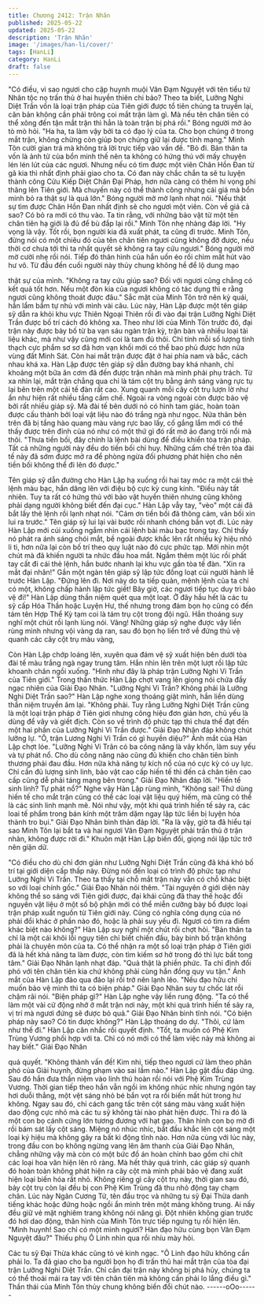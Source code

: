 ```yaml
---
title: Chương 2412: Trận Nhãn
published: 2025-05-22
updated: 2025-05-22
description: 'Trận Nhãn'
image: '/images/han-li/cover/'
tags: [HanLi]
category: HanLi
draft: false
---
```


"Có điều, vì sao ngươi cho cặp huynh muội Vân Đạm Nguyệt với
tên tiểu tử Nhân tộc nọ trấn thủ ở hai huyền thiên chi bảo? Theo
ta biết, Lưỡng Nghi Diệt Trần vốn là loại trận pháp của Tiên giới
được tổ tiên chúng ta truyền lại, căn bản không cần phải trông coi
mắt trận làm gì. Mà nếu tên chân tiên có thể xông đến tận mắt
trận thì hẳn là toàn trận bị phá rồi." Bóng người mờ ảo tò mò hỏi.
"Ha ha, ta làm vậy bởi ta có đạo lý của ta. Cho bọn chúng ở trong
mắt trận, không chừng còn giúp bọn chúng giữ lại được tính
mạng." Minh Tôn cười gian trá mà không trả lời trực tiếp vào vấn
đề.
"Bỏ đi. Bản thân ta vốn là ảnh tử của bổn minh thế nên ta không
có hứng thú với mấy chuyện lén lén lút của các ngươi. Nhưng
nếu có tìm được một viên Chân Hồn Đan từ gã kia thì nhất định
phải giao cho ta. Có đan này chắc chắn ta sẽ tu luyện thành công
Cửu Kiếp Diệt Chân Đại Pháp, hơn nữa càng có thêm hi vọng phi
thăng lên Tiên giới. Mà chuyến này có thể thành công nhưng cái
giá mà bổn minh bỏ ra thật sự là quá lớn." Bóng người mờ mờ
lạnh nhạt nói.
"Nếu thật sự tìm được Chân Hồn Đan nhất định sẽ cho ngươi một
viên. Còn về giá cả sao? Có bỏ ra mới có thu vào. Ta tin rằng, với
những bảo vật từ một tên chân tiên hạ giới là đủ để bù đắp lại
rồi." Minh Tôn nhẹ nhàng đáp lời.
"Hy vọng là vậy. Tốt rồi, bọn người kia đã xuất phát, ta cũng đi
trước. Minh Tôn, đừng nói có một chiêu đó của tên chân tiên
ngươi cũng không đỡ được, nếu thời cơ chưa tới thì ta nhất quyết
sẽ không ra tay cứu ngươi." Bóng người mờ mờ cười nhẹ rồi nói.
Tiếp đó thân hình của hắn uốn éo rồi chìm mất hút vào hư vô.
Từ đầu đến cuối người này thủy chung không hề để lộ dung mạo

thật sự của mình.
"Không ra tay cứu giúp sao? Đối với ngươi cũng chẳng có kết quả
tốt hơn. Nếu một đòn kia của ngươi không có tác dụng thì e rằng
ngươi cũng không thoát được đâu." Sắc mặt của Minh Tôn trở
nên kỳ quái, hắn lẩm bẩm tự nhủ với mình vài câu.
Lúc này, Hàn Lập được một tên giáp sỹ dẫn ra khỏi khu vực Thiên
Ngoại Thiên rồi đi vào đại trận Lưỡng Nghi Diệt Trần được bố trí
cách đó không xa.
Theo như lời của Minh Tôn trước đó, đại trận này được bày bố từ
ba vạn sáu ngàn trận kỳ, trận bàn và nhiều loại tài liệu khác, mà
như vậy cũng mới coi là tam đủ thôi. Chỉ tính mỗi số lượng tinh
thạch cực phẩm sơ sơ đã hơn vạn khối mới có thể bao phủ được
hơn nửa vùng đất Minh Sát.
Còn hai mắt trận được đặt ở hai phía nam và bắc, cách nhau khá
xa.
Hàn Lập được tên giáp sỹ dẫn đường bay khá nhanh, chỉ khoảng
một bữa ăn cơm đã đến được trận nhãn mà mình phải phụ trách.
Từ xa nhìn lại, mắt trận chẳng qua chỉ là tám cột trụ bằng ánh
sáng vàng rực tụ lại bên trên một cái tế đàn rất cao.
Xung quanh mỗi cây cột trụ lượn lờ như ẩn như hiện rất nhiều
tầng cấm chế. Ngoài ra vòng ngoài còn được bảo vệ bởi rất nhiều
giáp sỹ.
Mà đài tế bên dưới nó có hình tam giác, hoàn toàn được cấu
thành bởi loại vật liệu nào đó trắng ngà như ngọc. Nửa thân bên
trên đã bị tầng hào quang màu vàng rực bao lấy, cố gắng lắm mới
có thể thấy được trên đỉnh của nó như có một thứ gì đó rất mờ ảo
đang trôi nổi mà thôi.
"Thưa tiền bối, đây chính là lệnh bài dùng để điều khiển tòa trận
pháp. Tất cả những người này đều do tiền bối chỉ huy. Những
cấm chế trên tòa đài tế này đã sớm được mở ra để phòng ngừa
đối phương phát hiện cho nên tiền bối không thể đi lên đó được."

Tên giáp sỹ dẫn đường cho Hàn Lập hạ xuống rồi hai tay móc ra
một cái thẻ lệnh màu bạc, hắn dâng lên với điệu bộ cực kỳ cung
kính.
"Điều này tất nhiên. Tuy ta rất có hứng thú với bảo vật huyền
thiên nhưng cũng không phải dạng người không biết đến đại cục."
Hàn Lập vẫy tay, "vèo" một cái đã bắt lấy thẻ lệnh rồi lạnh nhạt
nói.
"Cảm ơn tiền bối đã thông cảm, vãn bối xin lui ra trước." Tên giáp
sỹ lui lại vài bước rồi nhanh chóng bắn vọt đi.
Lúc này Hàn Lập mới cúi xuống ngắm nhìn cái lệnh bài màu bạc
trong tay. Chỉ thấy nó phát ra ánh sáng chói mắt, bề ngoài được
khắc lên rất nhiều ký hiệu nhỏ li ti, hơn nữa lại còn bố trí theo quy
luật nào đó cực phức tạp. Mới nhìn một chút mà đã khiến người
ta nhức đầu hoa mắt.
Ngắm thêm một lúc rồi phất tay cất đi cái thẻ lệnh, hắn bước
nhanh lại khu vực gần tòa tế đàn.
"Xin ra mắt đại nhân!"
Gần một ngàn tên giáp sỹ lập tức đồng loạt cúi người hành lễ
trước Hàn Lập.
"Đứng lên đi. Nơi này do ta tiếp quản, mệnh lệnh của ta chỉ có
một, không chấp hành lập tức giết! Bây giờ, các ngươi tiếp tục
duy trì bảo vệ đi!" Hàn Lập dùng thần niệm quét qua một loạt. Ở
đây hầu hết là các tu sỹ cấp Hóa Thần hoặc Luyện Hư, thế nhưng
trong đám bọn họ cũng có đến tám tên Hợp Thể Kỳ tạm coi là tám
trụ cột trong đội ngũ. Hắn thoáng suy nghĩ một chút rồi lạnh lùng
nói.
Vâng!
Những giáp sỹ nghe được vậy liền rùng mình nhưng vội vàng dạ
ran, sau đó bọn họ liền trở về đứng thủ vệ quanh các cây cột trụ
màu vàng,

Còn Hàn Lập chớp loáng lên, xuyên qua đám vệ sỹ xuất hiện bên
dưới tòa đài tế màu trắng ngà ngay trung tâm. Hắn nhìn lên trên
một lượt rồi lập tức khoanh chân ngồi xuống.
"Hình như đây là pháp trận Lưỡng Nghi Vi Trần của Tiên giới."
Trong thần thức Hàn Lập chợt vang lên giọng nói chứa đầy ngạc
nhiên của Giải Đạo Nhân.
"Lưỡng Nghi Vi Trần? Không phải là Lưỡng Nghi Diệt Trần sao?"
Hàn Lập nghe xong thoáng giật mình, hắn liền dùng thần niệm
truyền âm lại.
"Không phải. Tuy rằng Lưỡng Nghi Diệt Trần cũng là một loại trận
pháp ở Tiên giơi nhưng công hiệu đơn giản hơn, chủ yếu là dùng
để vây và giết địch. Còn so về trình độ phức tạp thì chưa thể đạt
đến một hai phần của Lưỡng Nghi Vi Trần được." Giải Đạo Nhận
đáp không chút lưỡng lự.
"Ô, trận Lương Nghi Vi Trần có gì huyền diệu?" Ánh mắt của Hàn
Lập chợt lóe.
"Lưỡng Nghi Vi Trân có ba công năng là vây khốn, làm suy yếu và
tự phát nổ. Cho dù công năng nào cũng đủ khiến cho chân tiên
bình thương phải đau đầu. Hơn nữa khả năng tự kích nổ của nó
cực kỳ có uy lực. Chỉ cần đủ lượng sinh linh, bảo vật cao cấp hiến
tế thì đến cả chân tiên cao cấp cũng dễ phải táng mạng bên
trong." Giải Đạo Nhân đáp lời.
"Hiến tế sinh linh? Tự phát nổ?" Nghe vậy Hàn Lập rùng mình,
"Không sai! Thứ dùng hiến tế cho mắt trận cũng có thể các loại
vật liệu quý hiếm, mà cũng có thể là các sinh linh mạnh mẽ. Nói
như vậy, một khi quá trình hiến tế sảy ra, các loai tế phẩm trong
bán kính một trăm dặm ngay lập tức liền bị luyện hóa thành tro
bụi." Giải Đạo Nhân bình thản đáp lời.
"Ra là vậy, giờ ta đã hiểu tại sao Minh Tôn lại bắt ta và hai ngươi
Vân Đạm Nguyệt phải trấn thủ ở trận nhãn, không được rời đi."
Khuôn mặt Hàn Lập biến đổi, giọng nói lập tức trở nên giận dữ.

"Có điều cho dù chỉ đơn giản như Lưỡng Nghi Diệt Trần cũng đã
khá khó bố trí tại giới diện cấp thấp này. Đừng nói đến loại có
trình độ phức tạp như Lưỡng Nghi Vi Trần. Theo ta thấy tại chỗ
mắt trận này vẫn có chỗ khác biệt so với loại chính gốc." Giải Đạo
Nhân nói thêm.
"Tài nguyên ở giới diện này không thể so sáng với Tiên giới
được, đại khái cũng đã thay thế hoặc đổi nguyên vật liệu ở một số
bộ phận mới có thể miễn cưỡng bày bố được loại trận pháp xuất
nguồn từ Tiên giới này. Cũng có nghĩa công dụng của nó phải đổi
khác ở phần nào đó, hoặc là phải suy yếu đi. Ngươi có tìm ra
điểm khác biệt nào không?" Hàn Lập suy nghĩ một chút rồi chợt
hỏi.
"Bản thân ta chỉ là một cái khôi lỗi ngụy tiên chỉ biết chiến đấu,
bày binh bố trận không phải là chuyên môn của ta. Có thể nhận ra
một số loại trận pháp ở Tiên giới đã là hết khả năng ta làm được,
còn tìm kiếm sơ hở trong đó thì lực bất tong tâm." Giải Đạo Nhân
lạnh nhạt đáp.
"Quả thật là phiền phức. Ta chỉ định đối phó với tên chân tiên kia
chứ không phải cùng hắn đồng quy vu tận." Ánh mắt của Hàn Lập
đảo qua đảo lại rồi trở nên lạnh lẽo.
"Nếu đạo hữu chỉ muốn bảo vệ mình thì ta có biện pháp." Giải
Đạo Nhân suy tư chốc lát rồi chậm rãi nói.
"Biện pháp gì?" Hàn Lập nghe vậy liền rung động.
"Ta có thể làm một vài cử động nhở ở mắt trận nơi này, một khi
quá trình hiến tế sảy ra, vị trí mà ngươi đứng sẽ được bỏ quả."
Giải Đạo Nhân bình tĩnh nói.
"Có biện pháp này sao? Có tin được không?" Hàn Lập thoáng do
dự.
"Thôi, cứ làm như thế đi." Hàn Lập cân nhắc rồi quyết định.
"Tốt, ta muốn có Phệ Kim Trùng Vương phối hợp với ta. Chỉ có nó
mới có thể làm việc này mà không ai hay biết." Giải Đạo Nhân

quả quyết.
"Không thành vấn đề! Kim nhi, tiếp theo ngươi cứ làm theo phân
phó của Giải huynh, đừng phạm vào sai lầm nào." Hàn Lập gật
đầu đáp ứng. Sau đó hắn đưa thần niệm vào linh thú hoàn rồi nói
với Phệ Kim Trùng Vương.
Thời gian tiếp theo hắn vẫn ngồi im không nhúc nhíc nhưng ngón
tay hơi duỗi thẳng, một vệt sáng nhỏ bé bắn vọt ra rồi biến mất
hút trong hư không. Ngay sau đó, chỉ cách gang tấc trên cột sáng
màu vàng xuất hiện dao động cực nhỏ mà các tu sỹ không tài nào
phát hiện được. Thì ra đó là một con bọ cánh cứng lớn tương
đương với hạt gạo.
Thân hình con bọ mờ đi rồi bám sát lấy cột sáng. Miệng nó nhúc
nhíc, bắt đầu khắc lên cột sáng một loại ký hiệu mà không gây ra
bất kì động tĩnh nào. Hơn nữa cùng với lúc này, trong đầu con bọ
không ngừng vang lên âm thanh của Giải Đạo Nhân, chẳng
những vậy mà còn có một bức đồ án hoàn chỉnh bao gồm chi chít
các loại hoa văn hiện lên rõ ràng.
Mà hết thảy quá trình, các giáp sỹ quanh đó hoàn toàn không
phát hiện ra cây cột mà mình phải bảo vệ đang xuất hiện loại biến
hóa rất nhỏ.
Không riêng gì cây cột trụ này, thời gian sau đó, bảy cột trụ còn lại
đều bị con Phệ Kim Trùng đã thu nhỏ động tay chạm chân.
Lúc này Ngân Cương Tử, tên đầu trọc và những tu sỹ Đại Thừa
danh tiếng khác hoặc đứng hoặc ngồi ẩn mình trên một mảng
không trung. Ai nấy đều giữ vẻ mặt nghiêm trang không nói năng
gì.
Đột nhiên không gian trước đó hơi dao động, thân hình của Minh
Tôn trực tiếp ngưng tụ rồi hiện lên.
"Minh huynh! Sao chỉ có một mình ngươi? Hàn đạo hữu cùng bọn
Vân Đạm Nguyệt đâu?" Thiếu phụ Ô Linh nhìn qua rồi nhíu mày
hỏi.

Các tu sỹ Đại Thừa khác cũng tỏ vẻ kinh ngạc.
"Ô Linh đạo hữu không cần phải lo. Ta đã giao cho ba người bọn
họ đi trấn thủ hai mắt trận của tòa đại trận Lưỡng Nghi Diệt Trần.
Chỉ cần đại trận này không bị phá hủy, chúng ta có thể thoải mái
ra tay với tên chân tiên mà không cần phải lo lắng điều gì." Thần
thái của Minh Tôn thủy chung không biến đổi chút nào.
------oOo------
